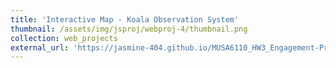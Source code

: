 ```yaml
---
title: 'Interactive Map - Koala Observation System'
thumbnail: /assets/img/jsproj/webproj-4/thumbnail.png
collection: web_projects
external_url: 'https://jasmine-404.github.io/MUSA6110_HW3_Engagement-Project/'
---
```

